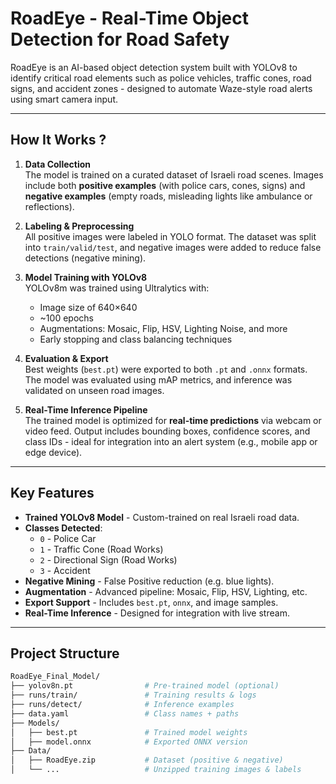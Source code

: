 # RoadEye - Real-Time Object Detection for Road Safety

RoadEye is an AI-based object detection system built with YOLOv8 to identify critical road elements such as police vehicles, traffic cones, road signs, and accident zones - designed to automate Waze-style road alerts using smart camera input.

---

## How It Works ?

1. **Data Collection**  
   The model is trained on a curated dataset of Israeli road scenes. Images include both **positive examples** (with police cars, cones, signs) and **negative examples** (empty roads, misleading lights like ambulance or reflections).

2. **Labeling & Preprocessing**  
   All positive images were labeled in YOLO format. The dataset was split into `train/valid/test`, and negative images were added to reduce false detections (negative mining).

3. **Model Training with YOLOv8**  
   YOLOv8m was trained using Ultralytics with:
   - Image size of 640×640
   - ~100 epochs
   - Augmentations: Mosaic, Flip, HSV, Lighting Noise, and more
   - Early stopping and class balancing techniques

4. **Evaluation & Export**  
   Best weights (`best.pt`) were exported to both `.pt` and `.onnx` formats. The model was evaluated using mAP metrics, and inference was validated on unseen road images.

5. **Real-Time Inference Pipeline**  
   The trained model is optimized for **real-time predictions** via webcam or video feed. Output includes bounding boxes, confidence scores, and class IDs - ideal for integration into an alert system (e.g., mobile app or edge device).

---

## Key Features

- **Trained YOLOv8 Model** - Custom-trained on real Israeli road data.
- **Classes Detected**:
  - `0` - Police Car  
  - `1` - Traffic Cone (Road Works) 
  - `2` - Directional Sign (Road Works) 
  - `3` - Accident  
- **Negative Mining** - False Positive reduction (e.g. blue lights).
- **Augmentation** - Advanced pipeline: Mosaic, Flip, HSV, Lighting, etc.
- **Export Support** - Includes `best.pt`, `onnx`, and image samples.
- **Real-Time Inference** - Designed for integration with live stream.

---

## Project Structure

```bash
RoadEye_Final_Model/
├── yolov8n.pt                # Pre-trained model (optional)
├── runs/train/               # Training results & logs
├── runs/detect/              # Inference examples
├── data.yaml                 # Class names + paths
├── Models/
│   ├── best.pt               # Trained model weights
│   ├── model.onnx            # Exported ONNX version
├── Data/
│   ├── RoadEye.zip           # Dataset (positive & negative)
│   └── ...                   # Unzipped training images & labels
